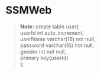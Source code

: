 # SSMWeb

> **Note:**
create table user(  
userId int auto_increment,  
userName varchar(16) not null,  
password varchar(16) not null,  
gender int not null,  
primary key(userId)  
);